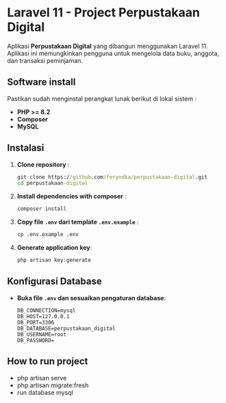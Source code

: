 # Laravel 11 - Project Perpustakaan Digital

Aplikasi **Perpustakaan Digital** yang dibangun menggunakan Laravel 11. Aplikasi ini memungkinkan pengguna untuk mengelola data buku, anggota, dan transaksi peminjaman.

## Software install

Pastikan sudah menginstal perangkat lunak berikut di lokal sistem :

-   **PHP >= 8.2**
-   **Composer**
-   **MySQL**

## Instalasi

1. **Clone repository** :

    ```cmd
    git clone https://github.com/feryndka/perpustakaan-digital.git
    cd perpustakaan-digital
    ```

2. **Install dependencies with composer** :

    ```cmd
    composer install
    ```

3. **Copy file `.env` dari template `.env.example`** :

    ```cmd
    cp .env.example .env
    ```

4. **Generate application key**:
    ```cmd
    php artisan key:generate
    ```

## Konfigurasi Database

-   **Buka file `.env` dan sesuaikan pengaturan database**:
    ```
    DB_CONNECTION=mysql
    DB_HOST=127.0.0.1
    DB_PORT=3306
    DB_DATABASE=perpustakaan_digital
    DB_USERNAME=root
    DB_PASSWORD=
    ```

## How to run project

-   php artisan serve
-   php artisan migrate:fresh
-   run database mysql
